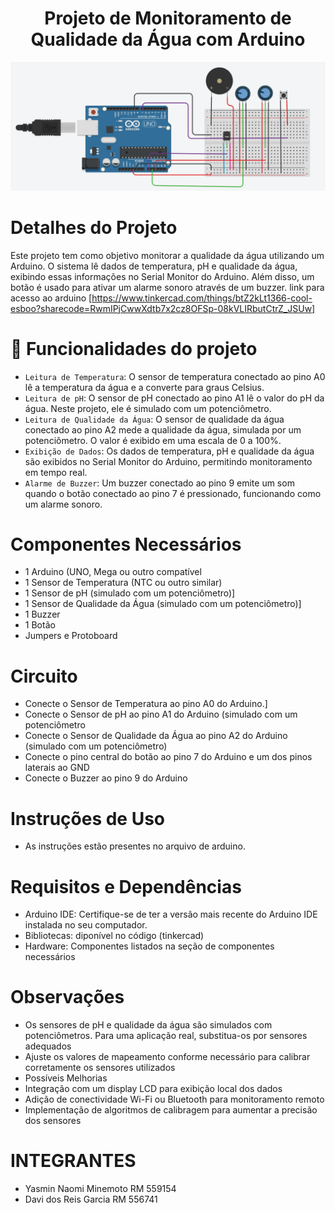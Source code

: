 <h1 align="center"> Projeto de Monitoramento de Qualidade da Água com Arduino</h1>

![iamgem do arduino](circuito.png)

# Detalhes do Projeto
Este projeto tem como objetivo monitorar a qualidade da água utilizando um Arduino. O sistema lê dados de temperatura, pH e qualidade da água, exibindo essas informações no Serial Monitor do Arduino. Além disso, um botão é usado para ativar um alarme sonoro através de um buzzer.
link para acesso ao arduino [https://www.tinkercad.com/things/btZ2kLt1366-cool-esboo?sharecode=RwmIPjCwwXdtb7x2cz8OFSp-08kVLIRbutCtrZ_JSUw]

# :hammer: Funcionalidades do projeto

- `Leitura de Temperatura`: O sensor de temperatura conectado ao pino A0 lê a temperatura da água e a converte para graus Celsius.
- `Leitura de pH`: O sensor de pH conectado ao pino A1 lê o valor do pH da água. Neste projeto, ele é simulado com um potenciômetro.
- `Leitura de Qualidade da Água`: O sensor de qualidade da água conectado ao pino A2 mede a qualidade da água, simulada por um potenciômetro. O valor é exibido em uma escala de 0 a 100%.
- `Exibição de Dados`: Os dados de temperatura, pH e qualidade da água são exibidos no Serial Monitor do Arduino, permitindo monitoramento em tempo real.
- `Alarme de Buzzer`: Um buzzer conectado ao pino 9 emite um som quando o botão conectado ao pino 7 é pressionado, funcionando como um alarme sonoro.


# Componentes Necessários
- 1 Arduino (UNO, Mega ou outro compatível
- 1 Sensor de Temperatura (NTC ou outro similar)
- 1 Sensor de pH (simulado com um potenciômetro)]
- 1 Sensor de Qualidade da Água (simulado com um potenciômetro)]
- 1 Buzzer
- 1 Botão
- Jumpers e Protoboard
  

# Circuito
- Conecte o Sensor de Temperatura ao pino A0 do Arduino.]
- Conecte o Sensor de pH ao pino A1 do Arduino (simulado com um potenciômetro
- Conecte o Sensor de Qualidade da Água ao pino A2 do Arduino (simulado com um potenciômetro)
- Conecte o pino central do botão ao pino 7 do Arduino e um dos pinos laterais ao GND
- Conecte o Buzzer ao pino 9 do Arduino

# Instruções de Uso
- As instruções estão presentes no arquivo de arduino.

# Requisitos e Dependências
- Arduino IDE: Certifique-se de ter a versão mais recente do Arduino IDE instalada no seu computador.
- Bibliotecas: diponível no código (tinkercad)
- Hardware: Componentes listados na seção de componentes necessários

# Observações
- Os sensores de pH e qualidade da água são simulados com potenciômetros. Para uma aplicação real, substitua-os por sensores adequados
- Ajuste os valores de mapeamento conforme necessário para calibrar corretamente os sensores utilizados
- Possíveis Melhorias
- Integração com um display LCD para exibição local dos dados
- Adição de conectividade Wi-Fi ou Bluetooth para monitoramento remoto
- Implementação de algoritmos de calibragem para aumentar a precisão dos sensores

# INTEGRANTES
- Yasmin Naomi Minemoto RM 559154
- Davi dos Reis Garcia RM 556741

